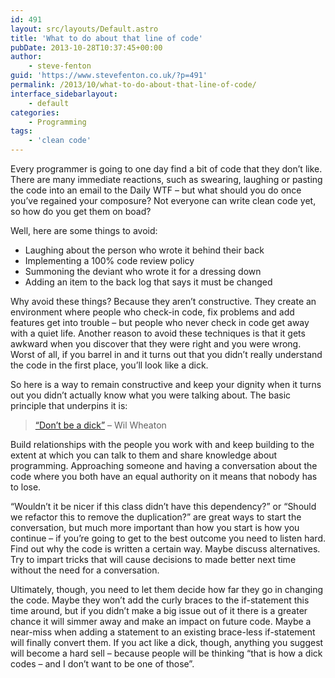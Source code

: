```yaml
---
id: 491
layout: src/layouts/Default.astro
title: 'What to do about that line of code'
pubDate: 2013-10-28T10:37:45+00:00
author:
    - steve-fenton
guid: 'https://www.stevefenton.co.uk/?p=491'
permalink: /2013/10/what-to-do-about-that-line-of-code/
interface_sidebarlayout:
    - default
categories:
    - Programming
tags:
    - 'clean code'
---
```


Every programmer is going to one day find a bit of code that they don’t like. There are many immediate reactions, such as swearing, laughing or pasting the code into an email to the Daily WTF – but what should you do once you’ve regained your composure? Not everyone can write clean code yet, so how do you get them on boad?

Well, here are some things to avoid:

- Laughing about the person who wrote it behind their back
- Implementing a 100% code review policy
- Summoning the deviant who wrote it for a dressing down
- Adding an item to the back log that says it must be changed

Why avoid these things? Because they aren’t constructive. They create an environment where people who check-in code, fix problems and add features get into trouble – but people who never check in code get away with a quiet life. Another reason to avoid these techniques is that it gets awkward when you discover that they were right and you were wrong. Worst of all, if you barrel in and it turns out that you didn’t really understand the code in the first place, you’ll look like a dick.

So here is a way to remain constructive and keep your dignity when it turns out you didn’t actually know what you were talking about. The basic principle that underpins it is:

> [“Don’t be a dick”](https://dontbeadickday.com/) – Wil Wheaton

Build relationships with the people you work with and keep building to the extent at which you can talk to them and share knowledge about programming. Approaching someone and having a conversation about the code where you both have an equal authority on it means that nobody has to lose.

“Wouldn’t it be nicer if this class didn’t have this dependency?” or “Should we refactor this to remove the duplication?” are great ways to start the conversation, but much more important than how you start is how you continue – if you’re going to get to the best outcome you need to listen hard. Find out why the code is written a certain way. Maybe discuss alternatives. Try to impart tricks that will cause decisions to made better next time without the need for a conversation.

Ultimately, though, you need to let them decide how far they go in changing the code. Maybe they won’t add the curly braces to the if-statement this time around, but if you didn’t make a big issue out of it there is a greater chance it will simmer away and make an impact on future code. Maybe a near-miss when adding a statement to an existing brace-less if-statement will finally convert them. If you act like a dick, though, anything you suggest will become a hard sell – because people will be thinking “that is how a dick codes – and I don’t want to be one of those”.